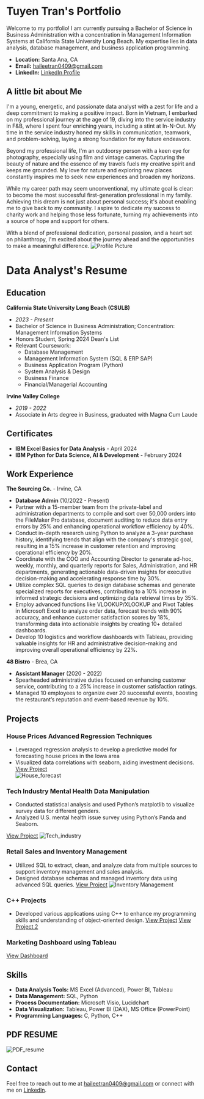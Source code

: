 # Tuyen Tran's Portfolio

Welcome to my portfolio! I am currently pursuing a Bachelor of Science in Business Administration with a concentration in Management Information Systems at California State University Long Beach. My expertise lies in data analysis, database management, and business application programming. 
- **Location:** Santa Ana, CA
- **Email:** [haileetran0409@gmail.com](mailto:haileetran0409@gmail.com)
- **LinkedIn:** [LinkedIn Profile](https://www.linkedin.com/in/tuyen-tran-337619234/)
  
## A little bit about Me

I'm a young, energetic, and passionate data analyst with a zest for life and a deep commitment to making a positive impact. Born in Vietnam, I embarked on my professional journey at the age of 19, diving into the service industry in F&B, where I spent four enriching years, including a stint at In-N-Out. My time in the service industry honed my skills in communication, teamwork, and problem-solving, laying a strong foundation for my future endeavors.

Beyond my professional life, I'm an outdoorsy person with a keen eye for photography, especially using film and vintage cameras. Capturing the beauty of nature and the essence of my travels fuels my creative spirit and keeps me grounded. My love for nature and exploring new places constantly inspires me to seek new experiences and broaden my horizons.

While my career path may seem unconventional, my ultimate goal is clear: to become the most successful first-generation professional in my family. Achieving this dream is not just about personal success; it's about enabling me to give back to my community. I aspire to dedicate my success to charity work and helping those less fortunate, turning my achievements into a source of hope and support for others.

With a blend of professional dedication, personal passion, and a heart set on philanthropy, I'm excited about the journey ahead and the opportunities to make a meaningful difference.
![Profile Picture](/assets/img/profile_picture.jpeg)

# Data Analyst's Resume 
## Education

**California State University Long Beach (CSULB)**
- *2023 - Present*
- Bachelor of Science in Business Administration; Concentration: Management Information Systems
- Honors Student, Spring 2024 Dean's List
- Relevant Coursework:
  - Database Management
  - Management Information System (SQL & ERP SAP)
  - Business Application Program (Python)
  - System Analysis & Design
  - Business Finance
  - Financial/Managerial Accounting

**Irvine Valley College**
- *2019 - 2022*
- Associate in Arts degree in Business, graduated with Magna Cum Laude

## Certificates 

- **IBM Excel Basics for Data Analysis** - April 2024
- **IBM Python for Data Science, AI & Development** - February 2024

## Work Experience

**The Sourcing Co.** - Irvine, CA
- **Database Admin** (10/2022 - Present)
-	Partner with a 15-member team from the private-label and administration departments to compile and sort over 50,000 orders into the FileMaker Pro database, document auditing to reduce data entry errors by 25% and enhancing operational workflow efficiency by 40%.
-	Conduct in-depth research using Python to analyze a 3-year purchase history, identifying trends that align with the company's strategic goal, resulting in a 15% increase in customer retention and improving operational efficiency by 20%.
-	Coordinate with the COO and Accounting Director to generate ad-hoc, weekly, monthly, and quarterly reports for Sales, Administration, and HR departments, generating actionable data-driven insights for executive decision-making and accelerating response time by 30%.
-	Utilize complex SQL queries to design database schemas and generate specialized reports for executives, contributing to a 10% increase in informed strategic decisions and optimizing data retrieval times by 35%.
-	Employ advanced functions like VLOOKUP/XLOOKUP and Pivot Tables in Microsoft Excel to analyze order data, forecast trends with 90% accuracy, and enhance customer satisfaction scores by 18%, transforming data into actionable insights by creating 10+ detailed dashboards.
-	Develop 10 logistics and workflow dashboards with Tableau, providing valuable insights for HR and administrative decision-making and improving overall operational efficiency by 22%.


**48 Bistro** - Brea, CA
- **Assistant Manager** (2020 - 2022)
- Spearheaded administrative duties focused on enhancing customer service, contributing to a 25% increase in customer satisfaction ratings.
-	Managed 10 employees to organize over 20 successful events, boosting the restaurant’s reputation and event-based revenue by 10%.

## Projects

### House Prices Advanced Regression Techniques  				     
- Leveraged regression analysis to develop a predictive model for forecasting house prices in the Iowa area
- Visualized data correlations with seaborn, aiding investment decisions.
[View Project](https://github.com/haileetranvn/House-Prices-Advanced-Regression-Techniques.git)  	  
![House_forecast](/assets/img/house_prices.png)

### Tech Industry Mental Health Data Manipulation
- Conducted statistical analysis and used Python’s matplotlib to visualize survey data for different genders.
- Analyzed U.S. mental health issue survey using Python’s Panda and Seaborn.

[View Project](https://github.com/haileetranvn/MENTAL-HEALTH-IN-TECH-INDUSTRY-ANALYSIS-AND-VISUAL.git)
![Tech_industry](/assets/img/tech_industry.jpg)  	  

### Retail Sales and Inventory Management
- Utilized SQL to extract, clean, and analyze data from multiple sources to support inventory management and sales analysis.
- Designed database schemas and managed inventory data using advanced SQL queries.
[View Project](https://github.com/haileetranvn/SQL.git)
![Inventory Management](/assets/img/inventory_management.png)

### C++ Projects
- Developed various applications using C++ to enhance my programming skills and understanding of object-oriented design.
[View Project](https://github.com/haileetranvn/program10.git)
[View Project 2](https://github.com/haileetranvn/C-Project4.git)

### Marketing Dashboard using Tableau
[View Dashboard](https://public.tableau.com/views/MarketingDashboard_17177435198390/LinkedInDashboard?:language=en-US&:sid=&:display_count=n&:origin=viz_share_link)

## Skills

- **Data Analysis Tools:** MS Excel (Advanced), Power BI, Tableau
- **Data Management:** SQL, Python
- **Process Documentation:** Microsoft Visio, Lucidchart
- **Data Visualization:** Tableau, Power BI (DAX), MS Office (PowerPoint)
- **Programming Languages:** C, Python, C++

## PDF RESUME
![PDF_resume](/assets/img/resume.jpg)

## Contact

Feel free to reach out to me at [haileetran0409@gmail.com](mailto:haileetran0409@gmail.com) or connect with me on [LinkedIn](https://www.linkedin.com/in/haileetran).

